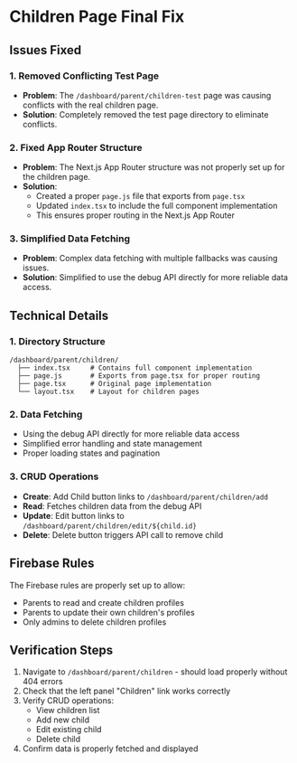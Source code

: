 # Children Page Final Fix

## Issues Fixed

### 1. Removed Conflicting Test Page
- **Problem**: The `/dashboard/parent/children-test` page was causing conflicts with the real children page.
- **Solution**: Completely removed the test page directory to eliminate conflicts.

### 2. Fixed App Router Structure
- **Problem**: The Next.js App Router structure was not properly set up for the children page.
- **Solution**: 
  - Created a proper `page.js` file that exports from `page.tsx`
  - Updated `index.tsx` to include the full component implementation
  - This ensures proper routing in the Next.js App Router

### 3. Simplified Data Fetching
- **Problem**: Complex data fetching with multiple fallbacks was causing issues.
- **Solution**: Simplified to use the debug API directly for more reliable data access.

## Technical Details

### 1. Directory Structure
```
/dashboard/parent/children/
  ├── index.tsx     # Contains full component implementation
  ├── page.js       # Exports from page.tsx for proper routing
  ├── page.tsx      # Original page implementation
  └── layout.tsx    # Layout for children pages
```

### 2. Data Fetching
- Using the debug API directly for more reliable data access
- Simplified error handling and state management
- Proper loading states and pagination

### 3. CRUD Operations
- **Create**: Add Child button links to `/dashboard/parent/children/add`
- **Read**: Fetches children data from the debug API
- **Update**: Edit button links to `/dashboard/parent/children/edit/${child.id}`
- **Delete**: Delete button triggers API call to remove child

## Firebase Rules
The Firebase rules are properly set up to allow:
- Parents to read and create children profiles
- Parents to update their own children's profiles
- Only admins to delete children profiles

## Verification Steps
1. Navigate to `/dashboard/parent/children` - should load properly without 404 errors
2. Check that the left panel "Children" link works correctly
3. Verify CRUD operations:
   - View children list
   - Add new child
   - Edit existing child
   - Delete child
4. Confirm data is properly fetched and displayed